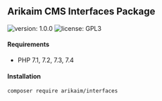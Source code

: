 ## Arikaim CMS Interfaces Package
![version: 1.0.0](https://img.shields.io/github/release/arikaim/interfaces.svg)
![license: GPL3](https://img.shields.io/badge/License-GPLv3-blue.svg)
     

     
#### Requirements 
  * PHP 7.1, 7.2, 7.3, 7.4


#### Installation

```sh
composer require arikaim/interfaces
```
